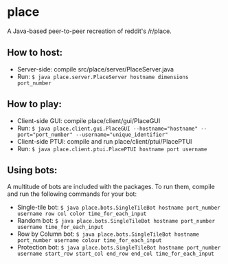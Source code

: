 # place
A Java-based peer-to-peer recreation of reddit's /r/place.

## How to host:
* Server-side: compile src/place/server/PlaceServer.java
* Run: 
`$ java place.server.PlaceServer hostname dimensions port_number`

## How to play:
* Client-side GUI: compile place/client/gui/PlaceGUI
* Run:
`$ java place.client.gui.PlaceGUI --hostname="hostname" --port="port_number" --username="unique_identifier"`
* Client-side PTUI: compile and run place/client/ptui/PlacePTUI
* Run:
`$ java place.client.ptui.PlacePTUI hostname port username`

## Using bots:
A multitude of bots are included with the packages. To run them, compile and run the following commands for your bot:
* Single-tile bot:
`$ java place.bots.SingleTileBot hostname port_number username row col color time_for_each_input`
* Random bot:
`$ java place.bots.SingleTileBot hostname port_number username time_for_each_input`
* Row by Column bot:
`$ java place.bots.SingleTileBot hostname port_number username colour time_for_each_input`
* Protection bot:
`$ java place.bots.SingleTileBot hostname port_number username start_row start_col end_row end_col time_for_each_input`
